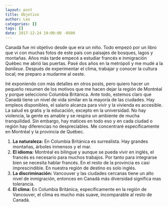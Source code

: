 ```yaml
---
layout: post
title: Objetivo
author: Leo
categories: []
tags: []
date: 2017-12-24 19:00:00 -0500
---
```


Canadá fue mi objetivo desde que era un niño. Todo empezó por un libro que vi con muchas fotos de este país con paisajes de bosques, lagos y montañas. Años más tarde empecé a estudiar francés e inmigración Québec me abrió las puertas. Pasé dos años en la metrópoli y me mudé a la <i>banlieue</i>. Después de experimentar el clima, trabajar y conocer la cultura local; me preparo a mudarme al oeste.

Iré exponiendo con más detalles en otros posts, pero quiero hacer un pequeño resumen de los motivos que me hacen dejar la región de Montréal y porque selecciono Columbia Británica. 
Ante todo, estemos claro que Canadá tiene un nivel de vida similar en la mayoría de las ciudades. Hay empleos disponibles, el salario alcanza para vivir y la vivienda es accesible. La salud es gratis y la educación, excepto en la universidad. No hay violencia, la gente es amable y se respira un ambiente de mucha tranquilidad. Sin embargo, hay matices en todo eso y en cada ciudad o región hay diferencias no despreciables. Me concentraré específicamente en Montréal y la provincia de Québec.
<ol>
<li><strong>La naturaleza:</strong> En Columbia Británica es surrealista. Hay grandes montañas, árboles inmensos y el mar.</li>
<li><strong>El idioma:</strong> Montréal es bilingue y aunque se pueda vivir en inglés, el francés es necesario para muchos trabajos. Por tanto para integrarse bien se necesita hablar francés. En el resto de la provincia es casi imprescindible. En nuestra región de destino es solo inglés.</li>
<li><strong>La discriminación:</strong> Vancouver y las ciudades cercanas tiene un alto nivel de inmigración, entonces en Canadá más diversidad significa mas tolerancia.</li>
<li><strong>El clima:</strong> En Columbia Británica, específicamente en la región de Vancouver, el clima es mucho más suave, incomparable al resto de Canadá.</li>
</ol>
